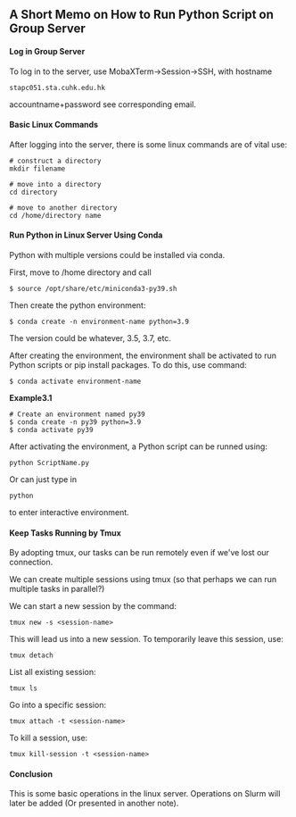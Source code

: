 ## A Short Memo on How to Run Python Script on Group Server

#### Log in Group Server

To log in to the server, use MobaXTerm->Session->SSH, with hostname 

```
stapc051.sta.cuhk.edu.hk
```

accountname+password see corresponding email.

#### Basic Linux Commands

After logging into the server, there is some linux commands are of vital use:

```
# construct a directory
mkdir filename

# move into a directory
cd directory

# move to another directory
cd /home/directory name

```

#### Run Python in Linux Server Using Conda

Python with multiple versions could be installed via conda. 

First, move to /home directory and call

```
$ source /opt/share/etc/miniconda3-py39.sh
```

Then create the python environment:

```
$ conda create -n environment-name python=3.9 
```

The version could be whatever, 3.5, 3.7, etc.

After creating the environment, the environment shall be activated to run Python scripts or pip install packages. To do this, use command:

```
$ conda activate environment-name
```

**Example3.1**
```
# Create an environment named py39
$ conda create -n py39 python=3.9
$ conda activate py39
```

After activating the environment, a Python script can be runned using:

```
python ScriptName.py
```

Or can just type in

```
python
```

to enter interactive environment.

#### Keep Tasks Running by Tmux

By adopting tmux, our tasks can be run remotely even if we've lost our connection.

We can create multiple sessions using tmux (so that perhaps we can run multiple tasks in parallel?)

We can start a new session by the command:

```
tmux new -s <session-name>
```

This will lead us into a new session. To temporarily leave this session, use:

```
tmux detach
```

List all existing session:

```
tmux ls

```

Go into a specific session:

```
tmux attach -t <session-name>
```

To kill a session, use:

```
tmux kill-session -t <session-name>
```

#### Conclusion

This is some basic operations in the linux server. Operations on Slurm will later be added (Or presented in another note).



